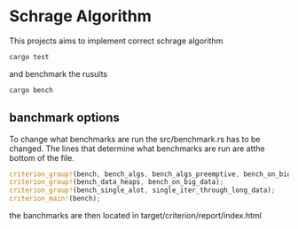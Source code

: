 # Schrage Algorithm

This projects aims to implement correct schrage algorithm
```sh
cargo test
```
and benchmark the rusults
```sh
cargo bench
```

## banchmark options

To change what benchmarks are run the src/benchmark.rs has to be changed. The lines that determine what benchmarks are run are atthe bottom of the file.

```rs
criterion_group!(bench, bench_algs, bench_algs_preemptive, bench_on_big_data);
criterion_group!(bench_data_heaps, bench_on_big_data);
criterion_group!(bench_single_alot, single_iter_through_long_data);
criterion_main!(bench);
```
the banchmarks are then located in target/criterion/report/index.html